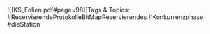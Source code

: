 
![[KS_Folien.pdf#page=98]]Tags & Topics:
   #ReservierendeProtokolleBitMapReservierendes
   #Konkurrenzphase
   #dieStation